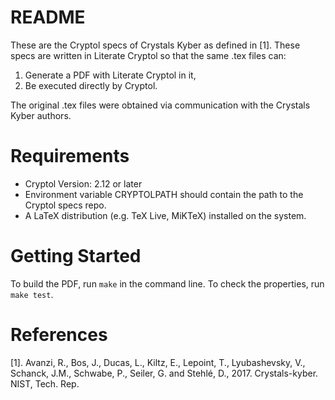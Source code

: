 # README

These are the Cryptol specs of Crystals Kyber as defined in [1]. These specs are written in Literate Cryptol so that the same .tex files can:
1. Generate a PDF with Literate Cryptol in it,
1. Be executed directly by Cryptol.

The original .tex files were obtained via communication with the Crystals Kyber authors.

# Requirements

- Cryptol Version: 2.12 or later
- Environment variable CRYPTOLPATH should contain the path to the Cryptol specs repo.
- A LaTeX distribution (e.g. TeX Live, MiKTeX) installed on the system.

# Getting Started
To build the PDF, run `make` in the command line. To check the properties, run `make test`.

# References
[1]. Avanzi, R., Bos, J., Ducas, L., Kiltz, E., Lepoint, T., Lyubashevsky, V., Schanck, J.M., Schwabe, P., Seiler, G. and Stehlé, D., 2017. Crystals-kyber. NIST, Tech. Rep.
